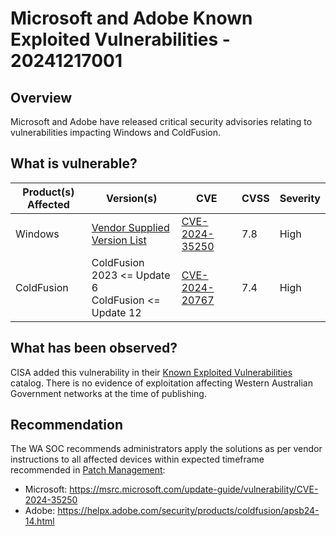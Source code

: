 # Microsoft and Adobe Known Exploited Vulnerabilities - 20241217001

## Overview

Microsoft and Adobe have released critical security advisories relating to vulnerabilities impacting Windows and ColdFusion.

## What is vulnerable?

| Product(s) Affected | Version(s) | CVE                                                                                                                                       | CVSS          | Severity                                                        |
| ------------------- | ---------- | ----------------------------------------------------------------------------------------------------------------------------------------- | ------------- | --------------------------------------------------------------- |
| Windows      | [Vendor Supplied Version List](https://msrc.microsoft.com/update-guide/vulnerability/CVE-2024-35250)    | [CVE-2024-35250](https://nvd.nist.gov/vuln/detail/CVE-2024-35250)                                                                         | 7.8           | High                                  |
| ColdFusion      | ColdFusion 2023 <= Update 6 </br> ColdFusion <= Update 12 | [CVE-2024-20767](https://nvd.nist.gov/vuln/detail/CVE-2024-20767) | 7.4 | High|

## What has been observed?

CISA added this vulnerability in their [Known Exploited Vulnerabilities](https://www.cisa.gov/known-exploited-vulnerabilities-catalog) catalog. There is no evidence of exploitation affecting Western Australian Government networks at the time of publishing.

## Recommendation

The WA SOC recommends administrators apply the solutions as per vendor instructions to all affected devices within expected timeframe recommended in [Patch Management](../guidelines/patch-management.md):

- Microsoft: <https://msrc.microsoft.com/update-guide/vulnerability/CVE-2024-35250>
- Adobe: <https://helpx.adobe.com/security/products/coldfusion/apsb24-14.html>
